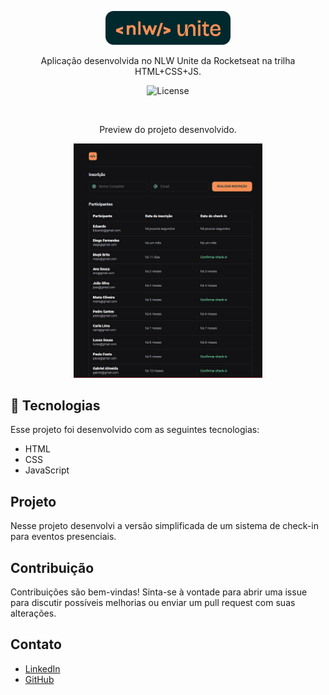 <p align="center">
  <img alt="Logo NLW Expert - Rocketseat" src="https://github.com/Eduardoppereira/check-in/blob/main/logo.png" width="200px" />
</p>

<p align="center">
Aplicação desenvolvida no NLW Unite da Rocketseat na trilha HTML+CSS+JS.
</p>

<p align="center">
  <img alt="License" src="https://img.shields.io/static/v1?label=license&message=MIT&color=F48F56&labelColor=00292E">
</p>

<br>

<p align="center">
Preview do projeto desenvolvido.
</p>

<p align="center">
  <img alt="Preview do projeto desenvolvido." src="https://github.com/Eduardoppereira/check-in/blob/main/Captura%20de%20tela.png" width="60%">
</p>


## 🚀 Tecnologias

Esse projeto foi desenvolvido com as seguintes tecnologias:

- HTML
- CSS
- JavaScript

## Projeto

Nesse projeto desenvolvi a versão simplificada de um sistema de check-in para eventos presenciais.

## Contribuição

Contribuições são bem-vindas! Sinta-se à vontade para abrir uma issue para discutir possíveis melhorias ou enviar um pull request com suas alterações.

## Contato
* [LinkedIn](www.linkedin.com/in/eduardo-pedrosap)
* [GitHub](https://github.com/Eduardoppereira)
